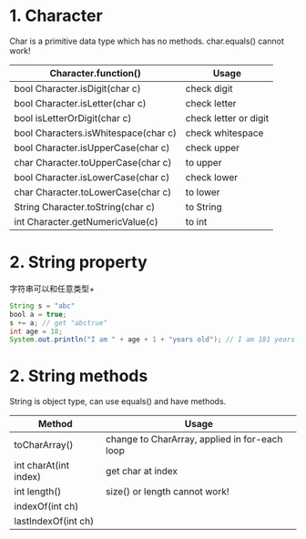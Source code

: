 # 1. Character
Char is a primitive data type which has no methods. char.equals() cannot work!

| Character.function() |  Usage |
| ------ | ------ |
| bool Character.isDigit(char c) | check digit |
| bool Character.isLetter(char c) | check letter |
| bool isLetterOrDigit(char c) | check letter or digit |
| bool Characters.isWhitespace(char c) | check whitespace |
| bool Character.isUpperCase(char c) | check upper |
| char Character.toUpperCase(char c) | to upper |
| bool Character.isLowerCase(char c) | check lower |
| char Character.toLowerCase(char c) | to lower |
| String Character.toString(char c) | to String |
| int Character.getNumericValue(c)| to int |

# 2. String property

字符串可以和任意类型+



```java
String s = "abc"
bool a = true;
s += a; // get "abctrue" 
int age = 18;
System.out.println("I am " + age + 1 + "years old"); // I am 181 years old
```

# 2. String methods
String is object type, can use equals() and have methods.  

| Method |  Usage |
| ------ | ------ |
| toCharArray() | change to CharArray, applied in for-each loop |
| int charAt(int index) | get char at index |
| int length() | size() or length cannot work! |
| indexOf(int ch) | |
|lastIndexOf(int ch) | |